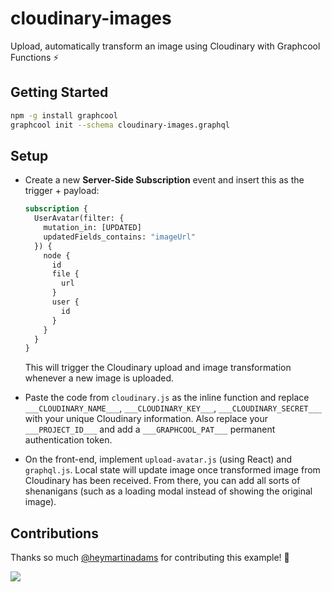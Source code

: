 # cloudinary-images

Upload, automatically transform an image using Cloudinary with Graphcool Functions ⚡️

## Getting Started

```sh
npm -g install graphcool
graphcool init --schema cloudinary-images.graphql
```

## Setup

* Create a new **Server-Side Subscription** event and insert this as the trigger + payload:

  ```graphql
  subscription {
    UserAvatar(filter: {
      mutation_in: [UPDATED]
      updatedFields_contains: "imageUrl"
    }) {
      node {
        id
        file {
          url
        }
        user {
          id
        }
      }
    }
  }
  ```

  This will trigger the Cloudinary upload and image transformation whenever a new image is uploaded.

* Paste the code from `cloudinary.js` as the inline function and replace `___CLOUDINARY_NAME___`, `___CLOUDINARY_KEY___`, `___CLOUDINARY_SECRET___` with your unique Cloudinary information. Also replace your `___PROJECT_ID___` and add a `___GRAPHCOOL_PAT___` permanent authentication token.

* On the front-end, implement `upload-avatar.js` (using React) and `graphql.js`. Local state will update image once transformed image from Cloudinary has been received. From there, you can add all sorts of shenanigans (such as a loading modal instead of showing the original image).

## Contributions

Thanks so much [@heymartinadams](https://github.com/heymartinadams) for contributing this example! :tada:

![](http://i.imgur.com/5RHR6Ku.png)
